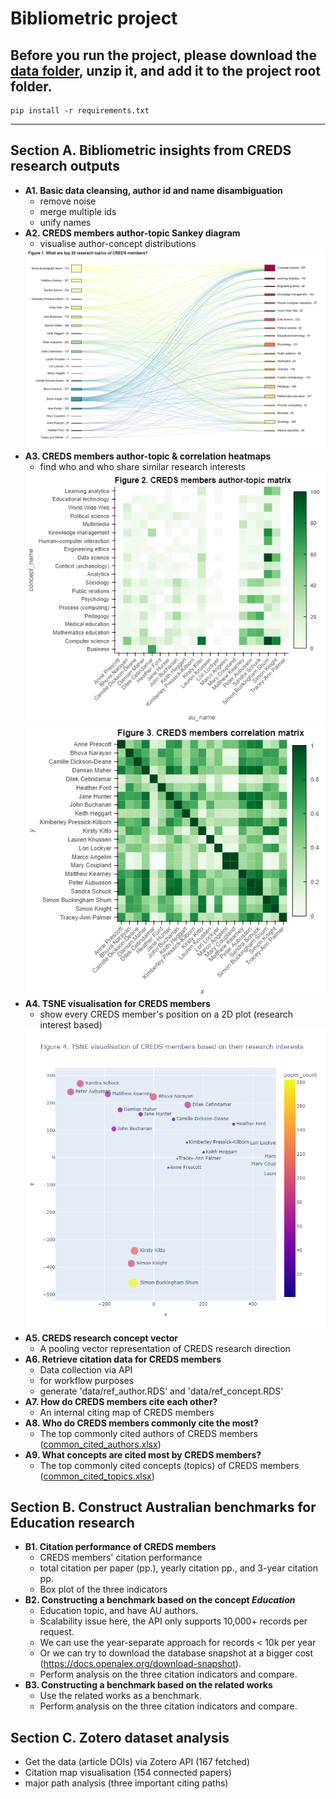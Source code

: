 # Bibliometric project

## Before you run the project, please download the [data folder](https://drive.google.com/file/d/1LeAdV2_4zPQhXUp14c4ZP_hN5vlIgrEB/view?usp=sharing), unzip it, and add it to the project root folder.

```
pip install -r requirements.txt
```
---


## Section A. Bibliometric insights from CREDS research outputs

- **A1. Basic data cleansing, author id and name disambiguation** 
    - remove noise
    - merge multiple ids
    - unify names
- **A2. CREDS members author-topic Sankey diagram**
    - visualise author-concept distributions
    <img src="output/sankey.png" alt="Alt text" title="Optional title">    
- **A3. CREDS members author-topic & correlation heatmaps** 
    - find who and who share similar research interests
    <img src="output/heatmap1.png" alt="Alt text" title="Optional title">    
    <img src="output/heatmap2.png" alt="Alt text" title="Optional title">    
- **A4. TSNE visualisation for CREDS members** 
    - show every CREDS member's position on a 2D plot (research interest based)
    <img src="output/TSNE.png" alt="Alt text" title="Optional title">    
- **A5. CREDS research concept vector** 
    - A pooling vector representation of CREDS research direction
- **A6. Retrieve citation data for CREDS members** 
    - Data collection via API
    - for workflow purposes
    - generate 'data/ref_author.RDS' and 'data/ref_concept.RDS'
- **A7. How do CREDS members cite each other?** 
    - An internal citing map of CREDS members
- **A8. Who do CREDS members commonly cite the most?** 
    - The top commonly cited authors of CREDS members ([common_cited_authors.xlsx](https://github.com/DunnoHtL/CREDS_project/blob/master/output/commonly_cited_authors.xlsx))
- **A9. What concepts are cited most by CREDS members?** 
    - The top commonly cited concepts (topics) of CREDS members ([common_cited_topics.xlsx](https://github.com/DunnoHtL/CREDS_project/blob/master/output/commonly_cited_topics.xlsx))

## Section B. Construct Australian benchmarks for Education research

- **B1. Citation performance of CREDS members** 
    - CREDS members' citation performance
    - total citation per paper (pp.), yearly citation pp., and 3-year citation pp.  
    - Box plot of the three indicators
- **B2. Constructing a benchmark based on the concept *Education*** 
    - Education topic, and have AU authors.
    - Scalability issue here, the API only supports 10,000+ records per request.
    - We can use the year-separate approach for records < 10k per year
    - Or we can try to download the database snapshot at a bigger cost (https://docs.openalex.org/download-snapshot).
    - Perform analysis on the three citation indicators and compare.
- **B3. Constructing a benchmark based on the related works** 
    - Use the related works as a benchmark.
    - Perform analysis on the three citation indicators and compare.

## Section C. Zotero dataset analysis
- Get the data (article DOIs) via Zotero API (167 fetched)
- Citation map visualisation (154 connected papers)
- major path analysis (three important citing paths)